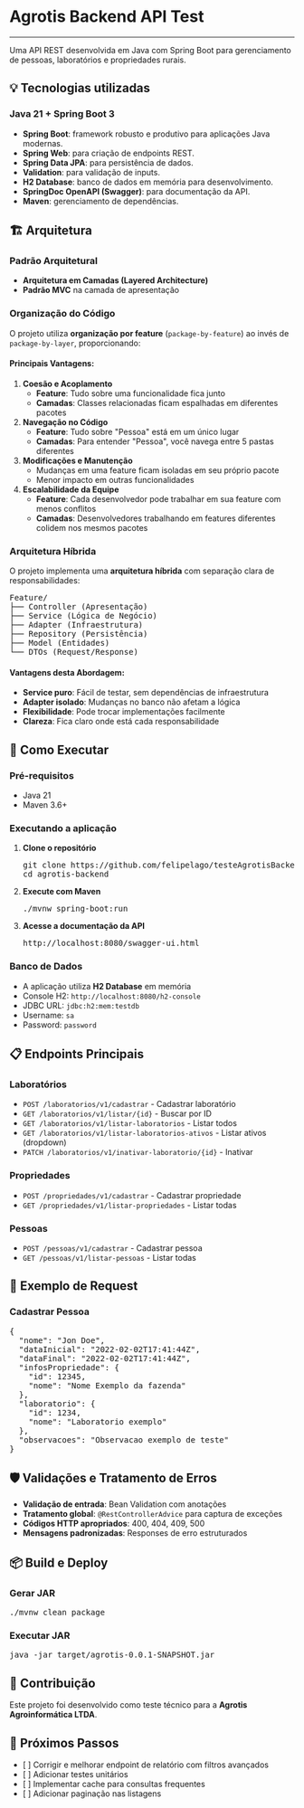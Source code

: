 <h1>Agrotis Backend API Test</h1>
<p></p>
<hr/>

<p>Uma API REST desenvolvida em Java com Spring Boot para gerenciamento de pessoas, laboratórios e propriedades rurais.</p>

<h2>💡 Tecnologias utilizadas</h2>

<h3>Java 21 + Spring Boot 3</h3>
<ul>
  <li><strong>Spring Boot</strong>: framework robusto e produtivo para aplicações Java modernas.</li>
  <li><strong>Spring Web</strong>: para criação de endpoints REST.</li>
  <li><strong>Spring Data JPA</strong>: para persistência de dados.</li>
  <li><strong>Validation</strong>: para validação de inputs.</li>
  <li><strong>H2 Database</strong>: banco de dados em memória para desenvolvimento.</li>
  <li><strong>SpringDoc OpenAPI (Swagger)</strong>: para documentação da API.</li>
  <li><strong>Maven</strong>: gerenciamento de dependências.</li>
</ul>

<h2>🏗️ Arquitetura</h2>

<h3>Padrão Arquitetural</h3>
<ul>
  <li><strong>Arquitetura em Camadas (Layered Architecture)</strong></li>
  <li><strong>Padrão MVC</strong> na camada de apresentação</li>
</ul>

<h3>Organização do Código</h3>
<p>O projeto utiliza <strong>organização por feature</strong> (<code>package-by-feature</code>) ao invés de <code>package-by-layer</code>, proporcionando:</p>

<h4>Principais Vantagens:</h4>

<ol>
  <li><strong>Coesão e Acoplamento</strong>
    <ul>
      <li><strong>Feature</strong>: Tudo sobre uma funcionalidade fica junto</li>
      <li><strong>Camadas</strong>: Classes relacionadas ficam espalhadas em diferentes pacotes</li>
    </ul>
  </li>
  
  <li><strong>Navegação no Código</strong>
    <ul>
      <li><strong>Feature</strong>: Tudo sobre "Pessoa" está em um único lugar</li>
      <li><strong>Camadas</strong>: Para entender "Pessoa", você navega entre 5 pastas diferentes</li>
    </ul>
  </li>
  
  <li><strong>Modificações e Manutenção</strong>
    <ul>
      <li>Mudanças em uma feature ficam isoladas em seu próprio pacote</li>
      <li>Menor impacto em outras funcionalidades</li>
    </ul>
  </li>
  
  <li><strong>Escalabilidade da Equipe</strong>
    <ul>
      <li><strong>Feature</strong>: Cada desenvolvedor pode trabalhar em sua feature com menos conflitos</li>
      <li><strong>Camadas</strong>: Desenvolvedores trabalhando em features diferentes colidem nos mesmos pacotes</li>
    </ul>
  </li>
</ol>

<h3>Arquitetura Híbrida</h3>

<p>O projeto implementa uma <strong>arquitetura híbrida</strong> com separação clara de responsabilidades:</p>

<pre>
Feature/
├── Controller (Apresentação)
├── Service (Lógica de Negócio)
├── Adapter (Infraestrutura)
├── Repository (Persistência)
├── Model (Entidades)
└── DTOs (Request/Response)
</pre>

<h4>Vantagens desta Abordagem:</h4>

<ul>
  <li><strong>Service puro</strong>: Fácil de testar, sem dependências de infraestrutura</li>
  <li><strong>Adapter isolado</strong>: Mudanças no banco não afetam a lógica</li>
  <li><strong>Flexibilidade</strong>: Pode trocar implementações facilmente</li>
  <li><strong>Clareza</strong>: Fica claro onde está cada responsabilidade</li>
</ul>

<h2>🚀 Como Executar</h2>

<h3>Pré-requisitos</h3>
<ul>
  <li>Java 21</li>
  <li>Maven 3.6+</li>
</ul>

<h3>Executando a aplicação</h3>

<ol>
  <li><strong>Clone o repositório</strong>
    <pre>git clone https://github.com/felipelago/testeAgrotisBackend
cd agrotis-backend</pre>
  </li>
  
  <li><strong>Execute com Maven</strong>
    <pre>./mvnw spring-boot:run</pre>
  </li>
  
  <li><strong>Acesse a documentação da API</strong>
    <pre>http://localhost:8080/swagger-ui.html</pre>
  </li>
</ol>

<h3>Banco de Dados</h3>
<ul>
  <li>A aplicação utiliza <strong>H2 Database</strong> em memória</li>
  <li>Console H2: <code>http://localhost:8080/h2-console</code></li>
  <li>JDBC URL: <code>jdbc:h2:mem:testdb</code></li>
  <li>Username: <code>sa</code></li>
  <li>Password: <code>password</code></li>
</ul>

<h2>📋 Endpoints Principais</h2>

<h3>Laboratórios</h3>
<ul>
  <li><code>POST /laboratorios/v1/cadastrar</code> - Cadastrar laboratório</li>
  <li><code>GET /laboratorios/v1/listar/{id}</code> - Buscar por ID</li>
  <li><code>GET /laboratorios/v1/listar-laboratorios</code> - Listar todos</li>
  <li><code>GET /laboratorios/v1/listar-laboratorios-ativos</code> - Listar ativos (dropdown)</li>
  <li><code>PATCH /laboratorios/v1/inativar-laboratorio/{id}</code> - Inativar</li>
</ul>

<h3>Propriedades</h3>
<ul>
  <li><code>POST /propriedades/v1/cadastrar</code> - Cadastrar propriedade</li>
  <li><code>GET /propriedades/v1/listar-propriedades</code> - Listar todas</li>
</ul>

<h3>Pessoas</h3>
<ul>
  <li><code>POST /pessoas/v1/cadastrar</code> - Cadastrar pessoa</li>
  <li><code>GET /pessoas/v1/listar-pessoas</code> - Listar todas</li>
</ul>

<h2>🧪 Exemplo de Request</h2>

<h3>Cadastrar Pessoa</h3>
<pre>{
  "nome": "Jon Doe",
  "dataInicial": "2022-02-02T17:41:44Z",
  "dataFinal": "2022-02-02T17:41:44Z",
  "infosPropriedade": {
    "id": 12345,
    "nome": "Nome Exemplo da fazenda"
  },
  "laboratorio": {
    "id": 1234,
    "nome": "Laboratorio exemplo"
  },
  "observacoes": "Observacao exemplo de teste"
}</pre>

<h2>🛡️ Validações e Tratamento de Erros</h2>

<ul>
  <li><strong>Validação de entrada</strong>: Bean Validation com anotações</li>
  <li><strong>Tratamento global</strong>: <code>@RestControllerAdvice</code> para captura de exceções</li>
  <li><strong>Códigos HTTP apropriados</strong>: 400, 404, 409, 500</li>
  <li><strong>Mensagens padronizadas</strong>: Responses de erro estruturados</li>
</ul>

<h2>📦 Build e Deploy</h2>

<h3>Gerar JAR</h3>
<pre>./mvnw clean package</pre>

<h3>Executar JAR</h3>
<pre>java -jar target/agrotis-0.0.1-SNAPSHOT.jar</pre>

<h2>🤝 Contribuição</h2>

<p>Este projeto foi desenvolvido como teste técnico para a <strong>Agrotis Agroinformática LTDA</strong>.</p>

<h2>📝 Próximos Passos</h2>

<ul>
  <li>[ ] Corrigir e melhorar endpoint de relatório com filtros avançados</li>
  <li>[ ] Adicionar testes unitários</li>
  <li>[ ] Implementar cache para consultas frequentes</li>
  <li>[ ] Adicionar paginação nas listagens</li>
</ul>
